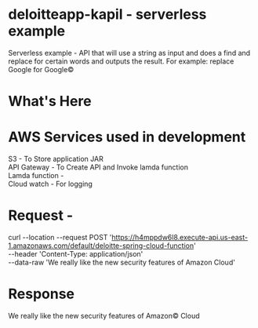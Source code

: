 # deloitteapp-kapil - serverless  example 
Serverless example - API that will use a string as input and does a find and replace for certain words and outputs the result. For example: replace Google for Google©
# What's Here
# AWS Services used in development
  S3 -  To Store application  JAR             
  API Gateway -  To Create API and Invoke lamda function                                 
  Lamda function -                                            
  Cloud watch -  For logging 
# Request -
  curl --location --request POST 'https://h4mppdw6l8.execute-api.us-east-1.amazonaws.com/default/deloitte-spring-cloud-function' \
--header 'Content-Type: application/json' \
--data-raw 'We really like the new security features of Amazon Cloud'
# Response
  We really like the new security features of Amazon© Cloud
